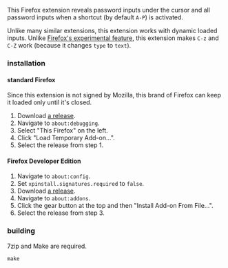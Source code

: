 This Firefox extension reveals password inputs under the cursor and all password
inputs when a shortcut (by default `A-P`) is activated.

Unlike many similar extensions, this extension works with dynamic loaded inputs.
Unlike [Firefox's experimental feature](https://developer.mozilla.org/en-US/docs/Mozilla/Firefox/Experimental_features#toggle_password_display),
this extension makes `C-z` and `C-Z` work (because it changes `type` to `text`).

### installation
#### standard Firefox
Since this extension is not signed by Mozilla, this brand of Firefox can keep it
loaded only until it's closed.

1. Download [a release](https://github.com/nnym/password-revealer/releases).
2. Navigate to `about:debugging`.
3. Select "This Firefox" on the left.
4. Click "Load Temporary Add-on...".
5. Select the release from step 1.

#### Firefox Developer Edition
1. Navigate to `about:config`.
2. Set `xpinstall.signatures.required` to `false`.
3. Download [a release](https://github.com/nnym/password-revealer/releases).
4. Navigate to `about:addons`.
5. Click the gear button at the top and then "Install Add-on From File...".
6. Select the release from step 3.

### building
7zip and Make are required.

```
make
```
